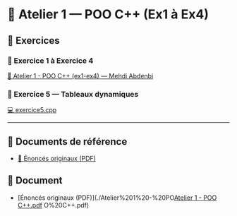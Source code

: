 # 🧩 Atelier 1 — POO C++ (Ex1 à Ex4)

## 📘 Exercices
### 🔹 Exercice 1 à Exercice 4
[📄 Atelier 1 - POO C++ (ex1-ex4) — Mehdi Abdenbi](https://github.com/user-attachments/files/22868256/Atelier.1.-.POO.C%2B%2B.ex1-ex4.mehdi.abdenbi.pdf)

### 🔹 Exercice 5 — Tableaux dynamiques
[💻 exercice5.cpp](./exercice5.cpp)

---

## 📂 Documents de référence
- [📑 Énoncés originaux (PDF)](https://github.com/user-attachments/files/22846114/Atelier.1.-.POO.C%2B%2B.pdf)


## 📄 Document
- [Énoncés originaux (PDF)](./Atelier%201%20-%20PO[Atelier 1 - POO C++.pdf](https://github.com/user-attachments/files/22846114/Atelier.1.-.POO.C%2B%2B.pdf)
O%20C++.pdf)
